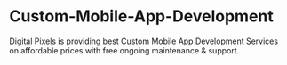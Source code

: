# Custom-Mobile-App-Development
Digital Pixels is providing best Custom Mobile App Development Services on affordable prices with free ongoing maintenance &amp; support.
